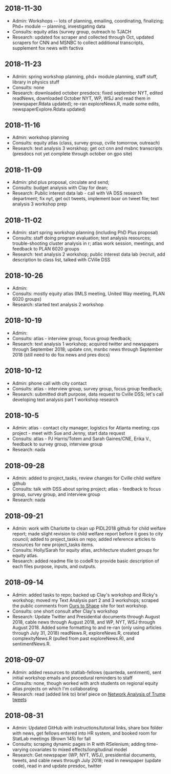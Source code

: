 ## 2018-11-30
* Admin: Workshops -- lots of planning, emailing, coordinating, finalizing; Phd+ module -- planning, investigating data
* Consults: equity atlas (survey group, outreach to TJACH
* Research: updated fox scraper and collected through Oct, updated scrapers for CNN and MSNBC to collect additional transcripts, supplement fox news with factiva

## 2018-11-23
* Admin: spring workshop planning, phd+ module planning, staff stuff, library in physics stuff
* Consults: none
* Research: downloaded october presdocs; fixed september NYT, edited readNews, downloaded October NYT, WP, WSJ and read them in (newspaper.Rdata updated); re-ran exploreNews.R, made some edits, newspaperExplore.Rdata updated)

## 2018-11-16
* Admin: workshop planning
* Consults: equity atlas (class, survey group, cville tomorrow, outreach)
* Research: text analysis 3 worskhop; get oct cnn and msbnc transcripts (presdocs not yet complete through october on gpo site)

## 2018-11-09
* Admin: phd plus proposal, circulate and send; 
* Consults: budget analysis with Clay for dean; 
* Research: Public interest data lab - call with VA DSS research department; fix nyt, get oct tweets, implement boxr on tweet file; text analysis 3 workshop prep

## 2018-11-02
* Admin: start spring workshop planning (including PhD Plus proposal)
* Consults: staff doing program evaluation; text analysis resources; trouble-shooting cluster analysis in r; atlas work session, meetings, and feedback to PLAN 6020 groups
* Research: text analysis 2 workshop; public interest data lab (recruit, add description to class list, talked with CVille DSS

## 2018-10-26
* Admin:
* Consults: mostly equity atlas (IMLS meeting, United Way meeting, PLAN 6020 groups)
* Research: started text analysis 2 workshop

## 2018-10-19
* Admin:
* Consults: atlas - interview group, focus group feedback; 
* Research: text analysis 1 workshop; acquired twitter and newspapers through September 2018; update cnn, msnbc news through September 2018 (still need to do fox news and pres docs)

## 2018-10-12
* Admin: phone call with city contact
* Consults: atlas - interview group, survey group, focus group feedback; 
* Research: submitted draft purpose, data request to Cville DSS; let's call developing text analysis part 1 workshop research

## 2018-10-5
* Admin: atlas - contact city manager, logistics for Atlanta meeting; cps project - meet with Sue and Jenny, start data request
* Consults: atlas - PJ Harris/Totem and Sarah Gaines/CNE, Erika V., feedback to survey group, interview group
* Research: nada

## 2018-09-28
* Admin: added to project_tasks, review changes for Cville child welfare github
* Consults: talk with DSS about spring project; atlas - feedback to focus group, survey group, and interview group
* Research: nada

## 2018-09-21
* Admin: work with Charlotte to clean up PIDL2018 github for child welfare report; made slight revision to child welfare report before it goes to city council; added to project_tasks on repo; added reference articles to resources for new project_tasks items.
* Consults: Holly/Sarah for equity atlas, architecture student groups for equity atlas.
* Research: added readme file to codeR to provide basic description of each files purpose, inputs, and outputs.

## 2018-09-14
* Admin: added tasks to repo; backed up Clay's workshop and Ricky's workshop; moved my Text Analysis part 2 and 3 workshops; scraped the public comments from [Ours to Shape](https://ourstoshape.virginia.edu/) site for text workshop.
* Consults: one short consult after Clay's workshop
* Research: Update Twitter and Presidential documents through August 2018, cable news through August 2018, and WP, NYT, WSJ through August 2018. Added some formatting to and re-ran (only using articles through July 31, 2018) readNews.R, exploreNews.R, created complexityNews.R (pulled from past exploreNews.R), and sentimentNews.R.

## 2018-09-07
* Admin: added resources to statlab-fellows (quanteda, sentiment), sent initial workshop emails and procedural reminders to staff
* Consults: none, though worked with arch students on regional equity atlas projects on which I'm collaborating
* Research: read (added link to) brief piece on [Network Analysis of Trump tweets](https://anthonybonato.com/2018/08/01/the-math-behind-trumps-tweets/)

## 2018-08-31
* Admin: Updated GitHub with instructions/tutorial links, share box folder with news, get fellows entered into HR system, and booked room for StatLab meetings (Brown 145) for fall
* Consults; scraping dynamic pages in R with RSelenium; adding time-varying covariates to mixed effects/longitudinal model
* Research: Get newspaper (WP, NYT, WSJ), presidential documents, tweets, and cable news through July 2018; read in newspaper (update code), read in and update presdoc, twitter
